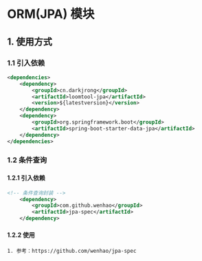 # ORM(JPA) 模块

## 1. 使用方式
### 1.1 引入依赖
```xml
<dependencies>
    <dependency>
        <groupId>cn.darkjrong</groupId>
        <artifactId>loomtool-jpa</artifactId>
        <version>${latestversion}</version>
    </dependency>
    <dependency>
        <groupId>org.springframework.boot</groupId>
        <artifactId>spring-boot-starter-data-jpa</artifactId>
    </dependency>
</dependencies>
```

### 1.2 条件查询
#### 1.2.1 引入依赖
```xml
<!-- 条件查询封装 -->
    <dependency>
        <groupId>com.github.wenhao</groupId>
        <artifactId>jpa-spec</artifactId>
    </dependency>
```

#### 1.2.2 使用
    1. 参考：https://github.com/wenhao/jpa-spec













